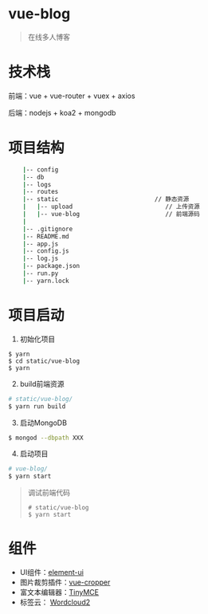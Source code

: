 # vue-blog

>在线多人博客

# 技术栈 

前端：vue + vue-router + vuex + axios

后端：nodejs + koa2 + mongodb

# 项目结构
```bash
    |-- config      
    |-- db          
    |-- logs
    |-- routes           
    |-- static                           // 静态资源
    |   |-- upload                          // 上传资源
    |   |-- vue-blog                        // 前端源码
    |   
    |-- .gitignore                       
    |-- README.md
    |-- app.js
    |-- config.js  
    |-- log.js                   
    |-- package.json                     
    |-- run.py
    |-- yarn.lock                        
```

# 项目启动

1. 初始化项目

```
$ yarn
$ cd static/vue-blog
$ yarn
```

2. build前端资源
```bash
# static/vue-blog/
$ yarn run build
```
 
3. 启动MongoDB
```bash
$ mongod --dbpath XXX
```
4. 启动项目
```bash
# vue-blog/
$ yarn start
```
> 调试前端代码
> ```
> # static/vue-blog 
> $ yarn start
> ```

# 组件

+ UI组件：<a href="http://element.eleme.io/#/zh-CN" target="_blank">element-ui</a>
+ 图片裁剪插件：<a href="https://github.com/xyxiao001/vue-cropper" target="_blank">vue-cropper</a>
+ 富文本编辑器：<a href="https://www.tiny.cloud/" target="_blank">TinyMCE</a>
+ 标签云： <a href="https://cran.r-project.org/web/packages/wordcloud2/vignettes/wordcloud.html" target="_blank">Wordcloud2</a>
